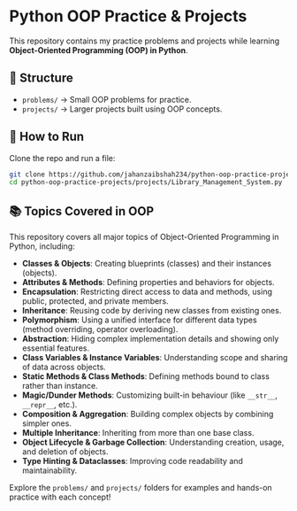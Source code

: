 # Python OOP Practice & Projects

This repository contains my practice problems and projects while learning **Object-Oriented Programming (OOP) in Python**.

## 📂 Structure
- `problems/` → Small OOP problems for practice.
- `projects/` → Larger projects built using OOP concepts.

## 🚀 How to Run
Clone the repo and run a file:
```bash
git clone https://github.com/jahanzaibshah234/python-oop-practice-projects.git
cd python-oop-practice-projects/projects/Library_Management_System.py
```

## 📚 Topics Covered in OOP

This repository covers all major topics of Object-Oriented Programming in Python, including:

- **Classes & Objects**: Creating blueprints (classes) and their instances (objects).
- **Attributes & Methods**: Defining properties and behaviors for objects.
- **Encapsulation**: Restricting direct access to data and methods, using public, protected, and private members.
- **Inheritance**: Reusing code by deriving new classes from existing ones.
- **Polymorphism**: Using a unified interface for different data types (method overriding, operator overloading).
- **Abstraction**: Hiding complex implementation details and showing only essential features.
- **Class Variables & Instance Variables**: Understanding scope and sharing of data across objects.
- **Static Methods & Class Methods**: Defining methods bound to class rather than instance.
- **Magic/Dunder Methods**: Customizing built-in behaviour (like `__str__`, `__repr__`, etc.).
- **Composition & Aggregation**: Building complex objects by combining simpler ones.
- **Multiple Inheritance**: Inheriting from more than one base class.
- **Object Lifecycle & Garbage Collection**: Understanding creation, usage, and deletion of objects.
- **Type Hinting & Dataclasses**: Improving code readability and maintainability.

Explore the `problems/` and `projects/` folders for examples and hands-on practice with each concept!
